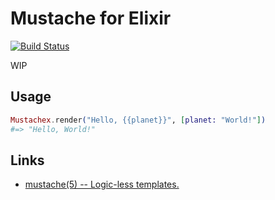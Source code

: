 # Mustache for Elixir

[![Build Status](https://travis-ci.org/jui/mustachex.png?branch=master)](https://travis-ci.org/jui/mustachex)

WIP

## Usage

```elixir
Mustachex.render("Hello, {{planet}}", [planet: "World!"])
#=> "Hello, World!"
```

## Links

* [mustache(5) -- Logic-less templates.](http://mustache.github.io/mustache.5.html)
